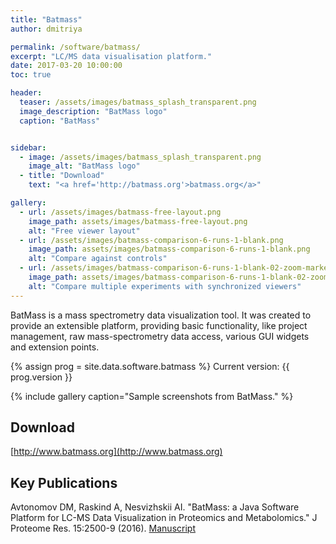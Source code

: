 ```yaml
---
title: "Batmass"
author: dmitriya

permalink: /software/batmass/
excerpt: "LC/MS data visualisation platform."
date: 2017-03-20 10:00:00
toc: true

header:
  teaser: /assets/images/batmass_splash_transparent.png
  image_description: "BatMass logo"
  caption: "BatMass"


sidebar:
  - image: /assets/images/batmass_splash_transparent.png
    image_alt: "BatMass logo"
  - title: "Download"
    text: "<a href='http://batmass.org'>batmass.org</a>"

gallery:
  - url: /assets/images/batmass-free-layout.png
    image_path: assets/images/batmass-free-layout.png
    alt: "Free viewer layout"
  - url: /assets/images/batmass-comparison-6-runs-1-blank.png
    image_path: assets/images/batmass-comparison-6-runs-1-blank.png
    alt: "Compare against controls"
  - url: /assets/images/batmass-comparison-6-runs-1-blank-02-zoom-marked.png
    image_path: assets/images/batmass-comparison-6-runs-1-blank-02-zoom-marked.png
    alt: "Compare multiple experiments with synchronized viewers"
---
```


BatMass is a mass spectrometry data visualization tool. It was created to
provide an extensible platform, providing basic functionality, like project
management, raw mass-spectrometry data access, various GUI widgets and extension
points.

{% assign prog = site.data.software.batmass %}
Current version: {{ prog.version }}

{% include gallery caption="Sample screenshots from BatMass." %}

## Download

[http://www.batmass.org](http://www.batmass.org)

## Key Publications

Avtonomov DM, Raskind A, Nesvizhskii AI. "BatMass: a Java Software Platform for
LC-MS Data Visualization in Proteomics and Metabolomics." J Proteome Res.
15:2500-9 (2016).
[Manuscript](http://www.nature.com/nmeth/journal/vaop/ncurrent/full/nmeth.4256.html)